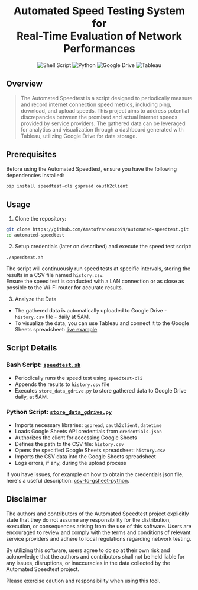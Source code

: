 <div align="center">

# **Automated Speed Testing System for <br> Real-Time Evaluation of Network Performances**

![Shell Script](https://img.shields.io/badge/shell_script-%23121011.svg?style=for-the-badge&logo=gnu-bash&logoColor=white)
![Python](https://img.shields.io/badge/python-3670A0?style=for-the-badge&logo=python&logoColor=ffdd54)
![Google Drive](https://img.shields.io/badge/Google%20Drive-4285F4?style=for-the-badge&logo=googledrive&logoColor=white)
![Tableau](https://img.shields.io/badge/Tableau-E97627?style=for-the-badge&logo=Tableau&logoColor=white)

</div>

## Overview

> The Automated Speedtest is a script designed to periodically measure and record internet connection speed metrics, including ping, download, and upload speeds. This project aims to address potential discrepancies between the promised and actual internet speeds provided by service providers. The gathered data can be leveraged for analytics and visualization through a dashboard generated with Tableau, utilizing Google Drive for data storage.

## Prerequisites

Before using the Automated Speedtest, ensure you have the following dependencies installed:

```bash
pip install speedtest-cli gspread oauth2client
```

## Usage

1. Clone the repository:
```bash 
git clone https://github.com/Amatofrancesco99/automated-speedtest.git
cd automated-speedtest
```

2. Setup credentials (later on described) and execute the speed test script:
```bash
./speedtest.sh
```
The script will continuously run speed tests at specific intervals, storing the results in a CSV file named `history.csv`. <br>
Ensure the speed test is conducted with a LAN connection or as close as possible to the Wi-Fi router for accurate results.

3. Analyze the Data
* The gathered data is automatically uploaded to Google Drive - `history.csv` file - daily at 5AM.
* To visualize the data, you can use Tableau and connect it to the Google Sheets spreadsheet: [live example](https://public.tableau.com/app/profile/giuseppe.amato/viz/SpeedtestAnalytics/Dashboard?publish=yes)

## Script Details

### Bash Script: [`speedtest.sh`](speedtest.sh)
* Periodically runs the speed test using `speedtest-cli`
* Appends the results to `history.csv` file
* Executes `store_data_gdrive.py` to store gathered data to Google Drive daily, at 5AM.

### Python Script: [`store_data_gdrive.py`](store_data_gdrive.py)
* Imports necessary libraries: `gspread`, `oauth2client`, `datetime`
* Loads Google Sheets API credentials from `credentials.json`
* Authorizes the client for accessing Google Sheets
* Defines the path to the CSV file: `history.csv`
* Opens the specified Google Sheets spreadsheet: `history.csv`
* Imports the CSV data into the Google Sheets spreadsheet
* Logs errors, if any, during the upload process

If you have issues, for example on how to obtain the credentials json file, here's a useful description: [csv-to-gsheet-python](https://medium.com/craftsmenltd/from-csv-to-google-sheet-using-python-ef097cb014f9).

## Disclaimer

The authors and contributors of the Automated Speedtest project explicitly state that they do not assume any responsibility for the distribution, execution, or consequences arising from the use of this software. Users are encouraged to review and comply with the terms and conditions of relevant service providers and adhere to local regulations regarding network testing.

By utilizing this software, users agree to do so at their own risk and acknowledge that the authors and contributors shall not be held liable for any issues, disruptions, or inaccuracies in the data collected by the Automated Speedtest project.

Please exercise caution and responsibility when using this tool.
